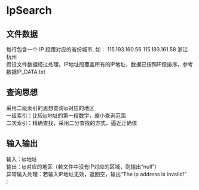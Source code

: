 # IpSearch

## 文件数据
每行包含一个 IP 段跟对应的省份城市, 如： 
115.193.160.56 115.193.161.58 浙江 杭州  
假设文件数据经过处理，IP地址段覆盖所有的IP地址，数据已按照IP段排序，参考数据IP_DATA.txt  

## 查询思想
采用二级索引的思想查询ip对应的地区  
一级索引：比较ip地址的第一段数字，缩小查询范围  
二次索引：精确查找，采用二分查找的方式，逼近正确值  

## 输入输出
输入：ip地址  
输出：ip对应的地区（若文件中没有IP对应的区域，则输出“null”）  
异常输入处理：若输入IP地址无效，返回空，输出“The ip address is invalid!”  
;
